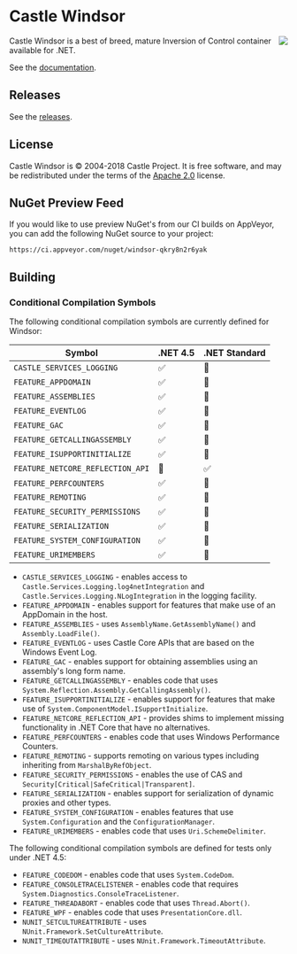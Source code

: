 # Castle Windsor

<img align="right" src="docs/images/windsor-logo.png">

Castle Windsor is a best of breed, mature Inversion of Control container available for .NET.

See the [documentation](docs/README.md).

## Releases

See the [releases](https://github.com/castleproject/Windsor/releases).

## License

Castle Windsor is &copy; 2004-2018 Castle Project. It is free software, and may be redistributed under the terms of the [Apache 2.0](http://opensource.org/licenses/Apache-2.0) license.

## NuGet Preview Feed

If you would like to use preview NuGet's from our CI builds on AppVeyor, you can add the following NuGet source to your project:

```
https://ci.appveyor.com/nuget/windsor-qkry8n2r6yak
```

## Building

### Conditional Compilation Symbols

The following conditional compilation symbols are currently defined for Windsor:

Symbol                              | .NET 4.5           | .NET Standard
----------------------------------- | ------------------ | ------------------
`CASTLE_SERVICES_LOGGING`           | :white_check_mark: | :no_entry_sign:
`FEATURE_APPDOMAIN`                 | :white_check_mark: | :no_entry_sign:
`FEATURE_ASSEMBLIES`                | :white_check_mark: | :no_entry_sign:
`FEATURE_EVENTLOG`                  | :white_check_mark: | :no_entry_sign:
`FEATURE_GAC`                       | :white_check_mark: | :no_entry_sign:
`FEATURE_GETCALLINGASSEMBLY`        | :white_check_mark: | :no_entry_sign:
`FEATURE_ISUPPORTINITIALIZE`        | :white_check_mark: | :no_entry_sign:
`FEATURE_NETCORE_REFLECTION_API`    | :no_entry_sign:    | :white_check_mark:
`FEATURE_PERFCOUNTERS`              | :white_check_mark: | :no_entry_sign:
`FEATURE_REMOTING`                  | :white_check_mark: | :no_entry_sign:
`FEATURE_SECURITY_PERMISSIONS`      | :white_check_mark: | :no_entry_sign:
`FEATURE_SERIALIZATION`             | :white_check_mark: | :no_entry_sign:
`FEATURE_SYSTEM_CONFIGURATION`      | :white_check_mark: | :no_entry_sign:
`FEATURE_URIMEMBERS`                | :white_check_mark: | :no_entry_sign:

* `CASTLE_SERVICES_LOGGING` - enables access to `Castle.Services.Logging.log4netIntegration` and `Castle.Services.Logging.NLogIntegration` in the logging facility.
* `FEATURE_APPDOMAIN` - enables support for features that make use of an AppDomain in the host.
* `FEATURE_ASSEMBLIES` - uses `AssemblyName.GetAssemblyName()` and `Assembly.LoadFile()`.
* `FEATURE_EVENTLOG` - uses Castle Core APIs that are based on the Windows Event Log.
* `FEATURE_GAC` - enables support for obtaining assemblies using an assembly's long form name.
* `FEATURE_GETCALLINGASSEMBLY` - enables code that uses `System.Reflection.Assembly.GetCallingAssembly()`.
* `FEATURE_ISUPPORTINITIALIZE` - enables support for features that make use of `System.ComponentModel.ISupportInitialize`.
* `FEATURE_NETCORE_REFLECTION_API` - provides shims to implement missing functionality in .NET Core that have no alternatives.
* `FEATURE_PERFCOUNTERS` - enables code that uses Windows Performance Counters.
* `FEATURE_REMOTING` - supports remoting on various types including inheriting from `MarshalByRefObject`.
* `FEATURE_SECURITY_PERMISSIONS` - enables the use of CAS and `Security[Critical|SafeCritical|Transparent]`.
* `FEATURE_SERIALIZATION` - enables support for serialization of dynamic proxies and other types.
* `FEATURE_SYSTEM_CONFIGURATION` - enables features that use `System.Configuration` and the `ConfigurationManager`.
* `FEATURE_URIMEMBERS` - enables code that uses `Uri.SchemeDelimiter`.

The following conditional compilation symbols are defined for tests only under .NET 4.5:
* `FEATURE_CODEDOM` - enables code that uses `System.CodeDom`.
* `FEATURE_CONSOLETRACELISTENER` - enables code that requires `System.Diagnostics.ConsoleTraceListener`.
* `FEATURE_THREADABORT` - enables code that uses `Thread.Abort()`.
* `FEATURE_WPF` - enables code that uses `PresentationCore.dll`.
* `NUNIT_SETCULTUREATTRIBUTE` - uses `NUnit.Framework.SetCultureAttribute`.
* `NUNIT_TIMEOUTATTRIBUTE` - uses `NUnit.Framework.TimeoutAttribute`.

